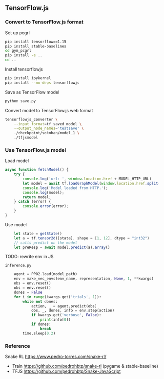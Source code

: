 ## TensorFlow.js

### Convert to TensorFlow.js format

Set up pcgrl

```bash
pip install tensorflow==1.15
pip install stable-baselines
cd gym_pcgrl
pip install -e ..
cd ..
```

Install tensorflowjs

```bash
pip install ipykernel
pip install --no-deps tensorflowjs   
```

Save as TensorFlow model

```bash
python save.py
```

Convert model to TensorFlow.js web format

```bash
tensorflowjs_converter \
    --input_format=tf_saved_model \
    --output_node_names='testsave' \
    ./checkpoint/sokoban/model_1 \
    ./tfjsmodel
```

### Use TensorFlow.js model

Load model

```javascript
async function fetchModel() {
    try {
        console.log('url: ', window.location.href + MODEL_HTTP_URL)
        let model = await tf.loadGraphModel(window.location.href.split('index.html')[0] + MODEL_HTTP_URL);
        console.log('Model loaded from HTTP.');
        console.log(model);
        return model;
    } catch (error) {
        console.error(error);
    }
}
```

Use model

```javascript
    let state = getState()
    let a = tf.tensor2d([state], shape = [1, 12], dtype = "int32")
    // calls predict on the model
    let preResp = await model.predict(a).array()
```

TODO: rewrite env in JS

`inference.py`

```python
    agent = PPO2.load(model_path)
    env = make_vec_envs(env_name, representation, None, 1, **kwargs)
    obs = env.reset()
    obs = env.reset()
    dones = False
    for i in range(kwargs.get('trials', 1)):
        while not dones:
            action, _ = agent.predict(obs)
            obs, _, dones, info = env.step(action)
            if kwargs.get('verbose', False):
                print(info[0])
            if dones:
                break
        time.sleep(0.2)
```

### Reference

Snake RL  https://www.pedro-torres.com/snake-rl/

- Train https://github.com/pedrohbtp/snake-rl (pygame & stable-baseline)
- TFJS  https://github.com/pedrohbtp/Snake-JavaScript